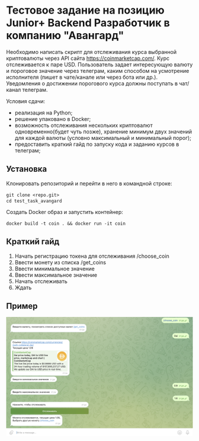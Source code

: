 # Тестовое задание на позицию Junior+ Backend Разработчик в компанию "Авангард"

Необходимо написать скрипт для отслеживания курса выбранной криптовалюты через API сайта https://coinmarketcap.com/.
Курс отслеживается к паре USD.
Пользователь задает интересующую валюту и пороговое значение через телеграм, каким способом на усмотрение исполнителя (пишет в чате/канале или через бота или др.).
Уведомления о достижении порогового курса должны поступать в чат/канал телеграм.

Условия сдачи:

- реализация на Python;
- решение упаковано в Docker;
- возможность отслеживания нескольких криптовалют одновременно(будет чуть позже), хранение минимум двух значений для каждой валюты (условно максимальный и минимальный порог);
- предоставить краткий гайд по запуску кода и заданию курсов в телеграм;

## Установка

Клонировать репозиторий и перейти в него в командной строке:

```
git clone <repo.git>
cd test_task_avangard
```

Cоздать Docker образ и запустить контейнер:

```
docker build -t coin . && docker run -it coin
```

## Краткий гайд

1. Начать регистрацию токена для отслеживания /choose_coin
2. Ввести монету из списка /get_coins
3. Ввести минимальное значение
4. Ввести максимальное значение
5. Начать отслеживать
6. Ждать

## Пример

![alt text](./images_for_readme/track.png)
